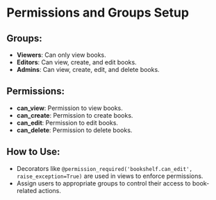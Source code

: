# Permissions and Groups Setup

## Groups:
- **Viewers**: Can only view books.
- **Editors**: Can view, create, and edit books.
- **Admins**: Can view, create, edit, and delete books.

## Permissions:
- **can_view**: Permission to view books.
- **can_create**: Permission to create books.
- **can_edit**: Permission to edit books.
- **can_delete**: Permission to delete books.

## How to Use:
- Decorators like `@permission_required('bookshelf.can_edit', raise_exception=True)` are used in views to enforce permissions.
- Assign users to appropriate groups to control their access to book-related actions.
